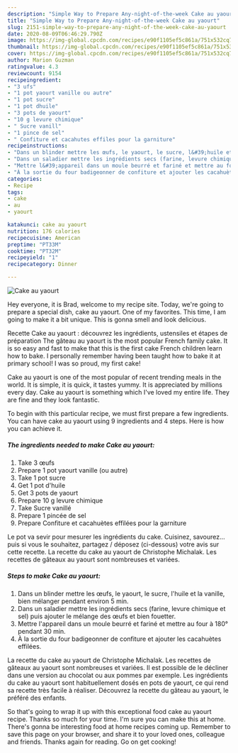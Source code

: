 ```yaml
---
description: "Simple Way to Prepare Any-night-of-the-week Cake au yaourt"
title: "Simple Way to Prepare Any-night-of-the-week Cake au yaourt"
slug: 2151-simple-way-to-prepare-any-night-of-the-week-cake-au-yaourt
date: 2020-08-09T06:46:29.790Z
image: https://img-global.cpcdn.com/recipes/e90f1105ef5c861a/751x532cq70/cake-au-yaourt-photo-principale-de-la-recette.jpg
thumbnail: https://img-global.cpcdn.com/recipes/e90f1105ef5c861a/751x532cq70/cake-au-yaourt-photo-principale-de-la-recette.jpg
cover: https://img-global.cpcdn.com/recipes/e90f1105ef5c861a/751x532cq70/cake-au-yaourt-photo-principale-de-la-recette.jpg
author: Marion Guzman
ratingvalue: 4.3
reviewcount: 9154
recipeingredient:
- "3 ufs"
- "1 pot yaourt vanille ou autre"
- "1 pot sucre"
- "1 pot dhuile"
- "3 pots de yaourt"
- "10 g levure chimique"
- " Sucre vanill"
- "1 pince de sel"
- " Confiture et cacahutes effiles pour la garniture"
recipeinstructions:
- "Dans un blinder mettre les œufs, le yaourt, le sucre, l&#39;huile et la vanille, bien mélanger pendant environ 5 min."
- "Dans un saladier mettre les ingrédients secs (farine, levure chimique et sel) puis ajouter le mélange des œufs et bien fouetter."
- "Mettre l&#39;appareil dans un moule beurré et fariné et mettre au four à 180° pendant 30 min."
- "À la sortie du four badigeonner de confiture et ajouter les cacahuètes effilées."
categories:
- Recipe
tags:
- cake
- au
- yaourt

katakunci: cake au yaourt 
nutrition: 176 calories
recipecuisine: American
preptime: "PT33M"
cooktime: "PT32M"
recipeyield: "1"
recipecategory: Dinner

---
```



![Cake au yaourt](https://img-global.cpcdn.com/recipes/e90f1105ef5c861a/751x532cq70/cake-au-yaourt-photo-principale-de-la-recette.jpg)

Hey everyone, it is Brad, welcome to my recipe site. Today, we're going to prepare a special dish, cake au yaourt. One of my favorites. This time, I am going to make it a bit unique. This is gonna smell and look delicious.

Recette Cake au yaourt : découvrez les ingrédients, ustensiles et étapes de préparation The gâteau au yaourt is the most popular French family cake. It is so easy and fast to make that this is the first cake French children learn how to bake. I personally remember having been taught how to bake it at primary school! I was so proud, my first cake!

Cake au yaourt is one of the most popular of recent trending meals in the world. It is simple, it is quick, it tastes yummy. It is appreciated by millions every day. Cake au yaourt is something which I've loved my entire life. They are fine and they look fantastic.


To begin with this particular recipe, we must first prepare a few ingredients. You can have cake au yaourt using 9 ingredients and 4 steps. Here is how you can achieve it.

<!--inarticleads1-->

##### The ingredients needed to make Cake au yaourt:

1. Take 3 œufs
1. Prepare 1 pot yaourt vanille (ou autre)
1. Take 1 pot sucre
1. Get 1 pot d&#39;huile
1. Get 3 pots de yaourt
1. Prepare 10 g levure chimique
1. Take  Sucre vanillé
1. Prepare 1 pincée de sel
1. Prepare  Confiture et cacahuètes effilées pour la garniture


Le pot va sevir pour mesurer les ingrédients du cake. Cuisinez, savourez… puis si vous le souhaitez, partagez / déposez (ci-dessous) votre avis sur cette recette. La recette du cake au yaourt de Christophe Michalak. Les recettes de gâteaux au yaourt sont nombreuses et variées. 

<!--inarticleads2-->

##### Steps to make Cake au yaourt:

1. Dans un blinder mettre les œufs, le yaourt, le sucre, l&#39;huile et la vanille, bien mélanger pendant environ 5 min.
1. Dans un saladier mettre les ingrédients secs (farine, levure chimique et sel) puis ajouter le mélange des œufs et bien fouetter.
1. Mettre l&#39;appareil dans un moule beurré et fariné et mettre au four à 180° pendant 30 min.
1. À la sortie du four badigeonner de confiture et ajouter les cacahuètes effilées.


La recette du cake au yaourt de Christophe Michalak. Les recettes de gâteaux au yaourt sont nombreuses et variées. Il est possible de le décliner dans une version au chocolat ou aux pommes par exemple. Les ingrédients du cake au yaourt sont habituellement dosés en pots de yaourt, ce qui rend sa recette très facile à réaliser. Découvrez la recette du gâteau au yaourt, le préféré des enfants. 

So that's going to wrap it up with this exceptional food cake au yaourt recipe. Thanks so much for your time. I'm sure you can make this at home. There's gonna be interesting food at home recipes coming up. Remember to save this page on your browser, and share it to your loved ones, colleague and friends. Thanks again for reading. Go on get cooking!
